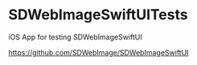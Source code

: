 # SDWebImageSwiftUITests
iOS App for testing SDWebImageSwiftUI

https://github.com/SDWebImage/SDWebImageSwiftUI

